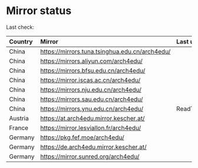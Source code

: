<script src="./time.js"></script>
# Mirror status
Last check: <script type="text/javascript">localize(1682857908.0840504);</script>

|Country|Mirror|Last update|
|:------|:-----|:----------|
|China|https://mirrors.tuna.tsinghua.edu.cn/arch4edu/|<script type="text/javascript">localize(1682836207);</script>|
|China|https://mirrors.aliyun.com/arch4edu/|<script type="text/javascript">localize(1682706527);</script>|
|China|https://mirrors.bfsu.edu.cn/arch4edu/|<script type="text/javascript">localize(1682793634);</script>|
|China|https://mirror.iscas.ac.cn/arch4edu/|<script type="text/javascript">localize(1682836207);</script>|
|China|https://mirrors.nju.edu.cn/arch4edu/|<script type="text/javascript">localize(1682836207);</script>|
|China|https://mirrors.sau.edu.cn/arch4edu/|<script type="text/javascript">localize(1673850842);</script>|
|China|https://mirrors.ynu.edu.cn/arch4edu/|ReadTimeout|
|Austria|https://at.arch4edu.mirror.kescher.at/|<script type="text/javascript">localize(1682836207);</script>|
|France|https://mirror.lesviallon.fr/arch4edu/|<script type="text/javascript">localize(1682793634);</script>|
|Germany|https://pkg.fef.moe/arch4edu/|<script type="text/javascript">localize(1682836207);</script>|
|Germany|https://de.arch4edu.mirror.kescher.at/|<script type="text/javascript">localize(1682836207);</script>|
|Germany|https://mirror.sunred.org/arch4edu/|<script type="text/javascript">localize(1682836207);</script>|

<script src="./tablefilter/tablefilter.js"></script>
<script src="./table.js"></script>